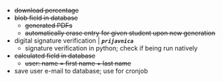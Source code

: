 - ~~download percentage~~
- ~~blob field in database~~
  - ~~generated PDFs~~
  - ~~automatically erase entry for given student upon new generation~~
- digital signature verification | ***`prijavnica`***
  - signature verification in python; check if being run natively 
- ~~calculated field in database~~
  - ~~user: name = first name + last name~~
- save user e-mail to database; use for cronjob
